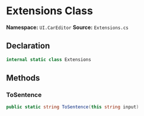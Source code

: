 # Extensions Class

**Namespace:** `UI.CarEditor`
**Source:** `Extensions.cs`

## Declaration

```csharp
internal static class Extensions
```

## Methods

### ToSentence

```csharp
public static string ToSentence(this string input)
```

